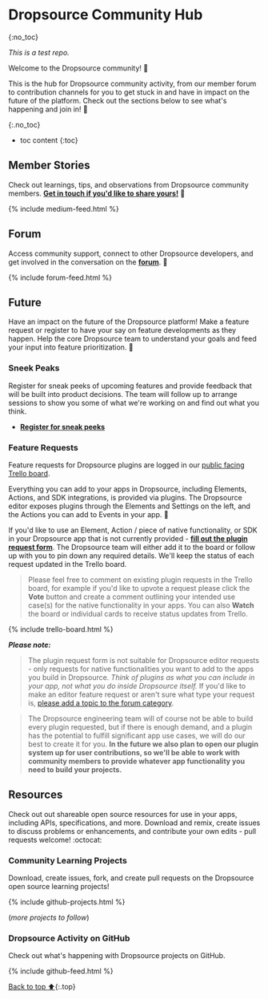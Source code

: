 # Dropsource Community Hub
{:no_toc}

_This is a test repo._

Welcome to the Dropsource community! :wave:

This is the hub for Dropsource community activity, from our member forum to contribution channels for you to get stuck in and have in impact on the future of the platform. Check out the sections below to see what's happening and join in! :tada:

{:.no_toc}

* toc content
{:toc}

## Member Stories

Check out learnings, tips, and observations from Dropsource community members. __[Get in touch if you'd like to share yours!](https://forum.dropsource.com/u/sue/)__ :mega:

{% include medium-feed.html %}

## Forum

Access community support, connect to other Dropsource developers, and get involved in the conversation on the __[forum](https://forum.dropsource.com)__. :speech_balloon:

{% include forum-feed.html %}

## Future

Have an impact on the future of the Dropsource platform! Make a feature request or register to have your say on feature developments as they happen. Help the core Dropsource team to understand your goals and feed your input into feature prioritization. :rocket:

### Sneek Peaks

Register for sneak peeks of upcoming features and provide feedback that will be built into product decisions. The team will follow up to arrange sessions to show you some of what we're working on and find out what you think.

* __[Register for sneak peeks](https://goo.gl/forms/7HtgSEXQEUAJvRe42)__

### Feature Requests

Feature requests for Dropsource plugins are logged in our [public facing Trello board](https://trello.com/b/BCCMRu9i). 

Everything you can add to your apps in Dropsource, including Elements, Actions, and SDK integrations, is provided via plugins. The Dropsource editor exposes plugins through the Elements and Settings on the left, and the Actions you can add to Events in your app. :iphone:

If you'd like to use an Element, Action / piece of native functionality, or SDK in your Dropsource app that is not currently provided - __[fill out the plugin request form](https://goo.gl/forms/WZ5wBwMDiNUF5i552)__. The Dropsource team will either add it to the board or follow up with you to pin down any required details. We'll keep the status of each request updated in the Trello board. 

> Please feel free to comment on existing plugin requests in the Trello board, for example if you'd like to upvote a request please click the __Vote__ button and create a comment outlining your intended use case(s) for the native functionality in your apps. You can also __Watch__ the board or individual cards to receive status updates from Trello.

{% include trello-board.html %}

___Please note:___

> The plugin request form is not suitable for Dropsource editor requests - only requests for native functionalities you want to add to the apps you build in Dropsource. _Think of plugins as what you can include in your app, not what you do inside Dropsource itself._ If you'd like to make an editor feature request or aren't sure what type your request is, [please add a topic to the forum category](https://forum.dropsource.com/c/feature-request).

> The Dropsource engineering team will of course not be able to build every plugin requested, but if there is enough demand, and a plugin has the potential to fulfill significant app use cases, we will do our best to create it for you. __In the future we also plan to open our plugin system up for user contributions, so we'll be able to work with community members to provide whatever app functionality you need to build your projects.__

## Resources

Check out out shareable open source resources for use in your apps, including APIs, specifications, and more. Download and remix, create issues to discuss problems or enhancements, and contribute your own edits - pull requests welcome! :octocat:

### Community Learning Projects

Download, create issues, fork, and create pull requests on the Dropsource open source learning projects!

{% include github-projects.html %}

(_more projects to follow_)

### Dropsource Activity on GitHub

Check out what's happening with Dropsource projects on GitHub.

{% include github-feed.html %}

[Back to top :arrow_up:](#dropsource-community-hub){:.top}